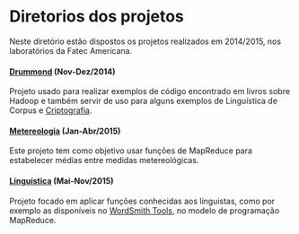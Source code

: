 # Diretorios dos projetos
Neste diretório estão dispostos os projetos realizados em 2014/2015, nos laboratórios da Fatec Americana.

#### [Drummond](https://github.com/z4r4tu5tr4/Hadoop-diario/tree/master/Projetos/Drummond) (Nov-Dez/2014)
Projeto usado para realizar exemplos de código encontrado em livros sobre Hadoop e também servir de uso para alguns exemplos de Linguística de Corpus e [Criptografia](https://github.com/z4r4tu5tr4/GECA).

#### [Metereologia](https://github.com/z4r4tu5tr4/Hadoop-diario/tree/master/Projetos/metereologia) (Jan-Abr/2015)
Este projeto tem como objetivo usar funções de MapReduce para estabelecer médias entre medidas metereológicas.

#### [Linguística](https://github.com/z4r4tu5tr4/Hadoop-diario/tree/master/Projetos/linguistica) (Mai-Nov/2015)
Projeto focado em aplicar funções conhecidas aos línguistas, como por exemplo as disponíveis no [WordSmith Tools](http://www.lexically.net/wordsmith/), no modelo de programação MapReduce.
